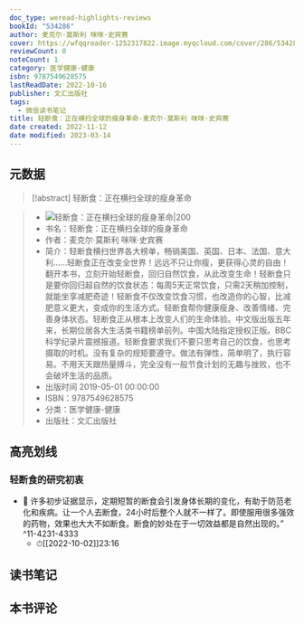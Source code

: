 ```yaml
---
doc_type: weread-highlights-reviews
bookId: "534286"
author: 麦克尔·莫斯利 咪咪·史宾赛
cover: https://wfqqreader-1252317822.image.myqcloud.com/cover/286/534286/t7_534286.jpg
reviewCount: 0
noteCount: 1
category: 医学健康-健康
isbn: 9787549628575
lastReadDate: 2022-10-16
publisher: 文汇出版社
tags:
  - 微信读书笔记
title: 轻断食：正在横扫全球的瘦身革命-麦克尔·莫斯利 咪咪·史宾赛
date created: 2022-11-12
date modified: 2023-03-14
---
```


## 元数据

>[!abstract] 轻断食：正在横扫全球的瘦身革命

> - ![轻断食：正在横扫全球的瘦身革命|200](https://wfqqreader-1252317822.image.myqcloud.com/cover/286/534286/t7_534286.jpg)
> - 书名：轻断食：正在横扫全球的瘦身革命
> - 作者：麦克尔·莫斯利 咪咪·史宾赛
> - 简介：轻断食横扫世界各大榜单，畅销美国、英国、日本、法国、意大利……轻断食正在改变全世界！远远不只让你瘦，更获得心灵的自由！翻开本书，立刻开始轻断食，回归自然饮食，从此改变生命！轻断食只是要你回归超自然的饮食状态：每周5天正常饮食，只需2天稍加控制，就能坐享减肥奇迹！轻断食不仅改变饮食习惯，也改造你的心智，比减肥意义更大，变成你的生活方式。轻断食帮你健康瘦身、改善情绪、完善身体状态。轻断食正从根本上改变人们的生命体验。中文版出版五年来，长期位居各大生活类书籍榜单前列。中国大陆指定授权正版。BBC科学纪录片震撼报道。轻断食要求我们不要只思考自己的饮食，也思考摄取的时机。没有复杂的规矩要遵守。做法有弹性，简单明了，执行容易。不用天天跟热量搏斗，完全没有一般节食计划的无趣与挫败，也不会破坏生活的品质。
> - 出版时间 2019-05-01 00:00:00
> - ISBN：9787549628575
> - 分类：医学健康-健康
> - 出版社：文汇出版社

## 高亮划线

### 轻断食的研究初衷

- 📌 许多初步证据显示，定期短暂的断食会引发身体长期的变化，有助于防范老化和疾病。让一个人去断食，24小时后整个人就不一样了。即使服用很多强效的药物，效果也大大不如断食。断食的妙处在于一切效益都是自然出现的。” ^11-4231-4333
	- ⏱[[2022-10-02]]23:16

## 读书笔记

## 本书评论
